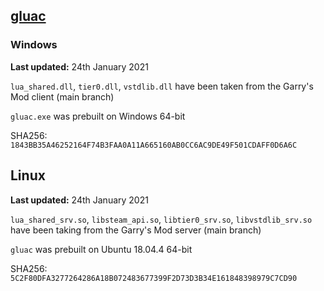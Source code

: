 ## [gluac](https://github.com/everyday-as/gluac)

### Windows

**Last updated:** 24th January 2021

`lua_shared.dll`, `tier0.dll`, `vstdlib.dll` have been taken from the Garry's Mod client (main branch)

`gluac.exe` was prebuilt on Windows 64-bit

SHA256: `1843BB35A46252164F74B3FAA0A11A665160AB0CC6AC9DE49F501CDAFF0D6A6C`

## Linux

**Last updated:** 24th January 2021

`lua_shared_srv.so`, `libsteam_api.so`, `libtier0_srv.so`, `libvstdlib_srv.so` have been taking from the Garry's Mod server (main branch)

`gluac` was prebuilt on Ubuntu 18.04.4 64-bit

SHA256: `5C2F80DFA3277264286A18B072483677399F2D73D3B34E161848398979C7CD90`

